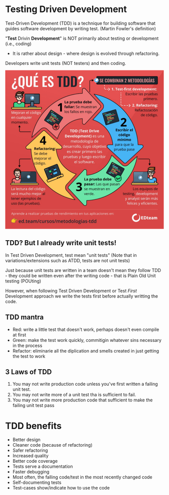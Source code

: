 # Testing Driven Development

Test-Driven Development (TDD) is a technique for building software that guides software development by writing test. (Martin Fowler's definition)

"**Test** Drivin **Development**" is NOT primarily about testing or development (i.e., coding)

- It is rather about design - where design is evolved through refactoring.

Developers write unit tests (NOT testers) and then coding.

![TDD](./tdd.jpg)

## TDD? But I already write unit tests!

In Test Driven Development, test mean "unit tests" (Note that in variations/extensions such as ATDD, tests are not unit tests)

Just because unit tests are written in a team doesn't mean they follow TDD - they could be written even after the writing code - that is Plain Old Unit testing (POUting)

However, when following Test Driven Development or Test _First_ Development approach we write the tests first before actually writting the code.

## TDD mantra

- Red: write a little test that doesn't work, perhaps doesn't even compile at first
- Green: make the test work quickly, commitigin whatever sins necessary in the process
- Refactor: eliminarie all the diplication and smells created in just getting the test to work

## 3 Laws of TDD

1. You may not write production code unless you've first written a failing unit test.
2. You may not write more of a unit test tha is sufficient to fail.
3. You may not write more production code that sufficient to make the failing unit test pass

# TDD benefits

- Better design
- Cleaner code (because of refactoring)
- Safer refactoring
- Increased quality
- Better code coverage
- Tests serve a documentation
- Faster debugging
- Most often, the falling code/test in the most recently changed code
- Self-documenting tests
- Test-cases show/indicate how to use the code
